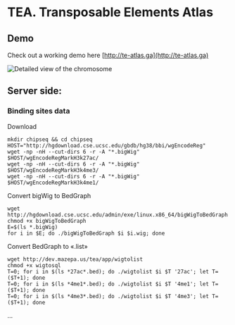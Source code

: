 # TEA. Transposable Elements Atlas

## Demo

Check out a working demo here [http://te-atlas.ga](http://te-atlas.ga)

![Detailed view of the chromosome](http://dev.mazepa.us/tea/media/sc1.png)

## Server side:

### Binding sites data

Download

~~~
mkdir chipseq && cd chipseq
HOST="http://hgdownload.cse.ucsc.edu/gbdb/hg38/bbi/wgEncodeReg"
wget -np -nH --cut-dirs 6 -r -A "*.bigWig" $HOST/wgEncodeRegMarkH3k27ac/
wget -np -nH --cut-dirs 6 -r -A "*.bigWig" $HOST/wgEncodeRegMarkH3k4me3/
wget -np -nH --cut-dirs 6 -r -A "*.bigWig" $HOST/wgEncodeRegMarkH3k4me1/
~~~

Convert bigWig to BedGraph

~~~
wget http://hgdownload.cse.ucsc.edu/admin/exe/linux.x86_64/bigWigToBedGraph
chmod +x bigWigToBedGraph
E=$(ls *.bigWig)
for i in $E; do ./bigWigToBedGraph $i $i.wig; done
~~~

Convert BedGraph to «.list»

~~~
wget http://dev.mazepa.us/tea/app/wigtolist
chmod +x wigtosql
T=0; for i in $(ls *27ac*.bed); do ./wigtolist $i $T '27ac'; let T=($T+1); done
T=0; for i in $(ls *4me1*.bed); do ./wigtolist $i $T '4me1'; let T=($T+1); done
T=0; for i in $(ls *4me3*.bed); do ./wigtolist $i $T '4me3'; let T=($T+1); done
~~~

...
